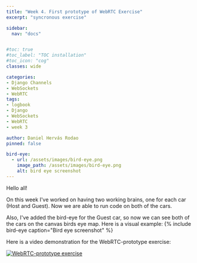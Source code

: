 ```yaml
---
title: "Week 4. First prototype of WebRTC Exercise"
excerpt: "syncronous exercise"

sidebar:
  nav: "docs"


#toc: true
#toc_label: "TOC installation"
#toc_icon: "cog"
classes: wide

categories:
- Django Channels
- WebSockets
- WebRTC
tags:
- logbook
- Django
- WebSockets
- WebRTC
- week 3

author: Daniel Hervás Rodao
pinned: false

bird-eye:
  - url: /assets/images/bird-eye.png
    image_path: /assets/images/bird-eye.png
    alt: bird eye screenshot
---
```


Hello all!

On this week I've worked on having two working brains, one for each car (Host and Guest). Now we are able to run code on both of the cars.

Also, I've added the bird-eye for the Guest car, so now we can see both of the cars on the canvas birds eye map. Here is a visual example:
{% include bird-eye caption="Bird eye screenshot" %}


Here is a video demonstration for the WebRTC-prototype exercise: 

[![WebRTC-prototype exercise](https://img.youtube.com/vi/oG6KbqC_fkY/0.jpg)](https://www.youtube.com/watch?v=oG6KbqC_fkY)
